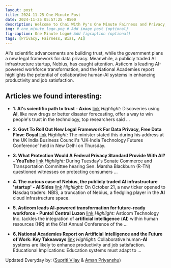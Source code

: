 ```yaml
---
layout: post
title: 2024-11-25 One-Minute Post
date: 2024-11-25 05:57:25 -0500
description: Welcome to Chai With Py's One Minute Fairness and Privacy, which aims to provide you the current happenings in the world of Fairness, Privacy, and AI.
img: # one_minute_logo.png # Add image post (optional)
fig-caption: One Minute Logo# Add figcaption (optional)
tags: [Privacy, Fairness, Bias, AI]
---
```


AI's scientific advancements are building trust, while the government plans a new legal framework for data privacy. Meanwhile, a publicly traded AI infrastructure startup, Nebius, has caught attention. Asticom is leading AI-powered workforce transformation, and the National Academies report highlights the potential of collaborative human-AI systems in enhancing productivity and job satisfaction.

## Articles we found interesting:

- **1. <b>AI&#39;s</b> scientific path to trust - Axios** [link](https://www.axios.com/2024/11/24/artificial-intelligence-science-google-deepmind-trust)
_Highlight:_ Discoveries using <b>AI</b>, like new drugs or better disaster forecasting, offer a way to win people&#39;s trust in the technology, top researchers said&nbsp;...

- **2. Govt To Roll Out New Legal Framework For Data <b>Privacy</b>, Free Data Flow: Goyal** [link](https://bwmarketingworld.com/article/govt-to-roll-out-new-legal-framework-for-data-privacy-free-data-flow-goyal-540064-540142)
_Highlight:_ The minister stated this during his address at the UK India Business Council&#39;s &#39;UK-India Technology Futures Conference&#39; held in New Delhi on Thursday.

- **3. What Protection Would A Federal <b>Privacy</b> Standard Provide With <b>AI</b>? - YouTube** [link](https://www.youtube.com/watch%3Fv%3DZo1pfHm8AQg)
_Highlight:_ During Tuesday&#39;s Senate Commerce and Transportation Committee hearing Sen. Marsha Blackburn (R-TN) questioned witnesses on protecting consumers&nbsp;...

- **4. The curious case of Nebius, the publicly traded <b>AI</b> infrastructure &#39;startup&#39; - AllSides** [link](https://www.allsides.com/news/2024-11-24-0600/business-curious-case-nebius-publicly-traded-ai-infrastructure-startup)
_Highlight:_ On October 21, a new ticker opened to Nasdaq traders: NBIS, a truncation of Nebius, a fledgling player in the <b>AI</b> cloud infrastructure space.

- **5. Asticom leads <b>AI</b>-powered transformation for future-ready workforce - Punto! Central Luzon** [link](https://punto.com.ph/asticom-leads-ai-powered-transformation-for-future-ready-workforce/)
_Highlight:_ Asticom Technology Inc. tackles the integration of <b>artificial intelligence</b> (<b>AI</b>) within human resources (HR) at the 61st Annual Conference of the&nbsp;...

- **6. National Academies Report on <b>Artificial Intelligence</b> and the Future of Work: Key Takeaways** [link](https://oodaloop.com/analysis/disruptive-technology/national-academies-report-on-artificial-intelligence-and-the-future-of-work-key-takeaways/)
_Highlight:_ Collaborative human-<b>AI</b> systems are likely to enhance productivity and job satisfaction. Educational Implications: Education systems must adapt to&nbsp;...


Updated Everyday by: (<a href="https://supritivijay.github.io/">Supriti Vijay</a> & <a href="https://amanpriyanshu.github.io/">Aman Priyanshu</a>)
